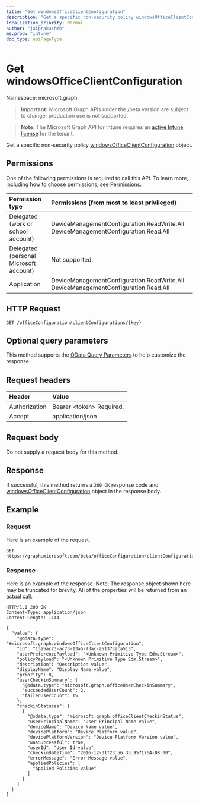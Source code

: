 ```yaml
---
title: "Get windowsOfficeClientConfiguration"
description: "Get a specific non-security policy windowsOfficeClientConfiguration object."
localization_priority: Normal
author: "jaiprakashmb"
ms.prod: "intune"
doc_type: apiPageType
---
```


# Get windowsOfficeClientConfiguration

Namespace: microsoft.graph

> **Important:** Microsoft Graph APIs under the /beta version are subject to change; production use is not supported.

> **Note:** The Microsoft Graph API for Intune requires an [active Intune license](https://go.microsoft.com/fwlink/?linkid=839381) for the tenant.

Get a specific non-security policy [windowsOfficeClientConfiguration](../resources/intune-cirrus-windowsofficeclientconfiguration.md) object.

## Permissions
One of the following permissions is required to call this API. To learn more, including how to choose permissions, see [Permissions](/graph/permissions-reference).

|Permission type|Permissions (from most to least privileged)|
|:---|:---|
|Delegated (work or school account)|DeviceManagementConfiguration.ReadWrite.All DeviceManagementConfiguration.Read.All|
|Delegated (personal Microsoft account)|Not supported.|
|Application|DeviceManagementConfiguration.ReadWrite.All DeviceManagementConfiguration.Read.All|

## HTTP Request
<!-- {
  "blockType": "ignored"
}
-->
``` http
GET /officeConfiguration/clientConfigurations/{key}
```

## Optional query parameters
This method supports the [OData Query Parameters](/graph/query-parameters) to help customize the response.

## Request headers
|Header|Value|
|:---|:---|
|Authorization|Bearer &lt;token&gt; Required.|
|Accept|application/json|

## Request body
Do not supply a request body for this method.

## Response
If successful, this method returns a `200 OK` response code and [windowsOfficeClientConfiguration](../resources/intune-cirrus-windowsofficeclientconfiguration.md) object in the response body.

## Example

### Request
Here is an example of the request.
``` http
GET https://graph.microsoft.com/beta/officeConfiguration/clientConfigurations/{key}
```

### Response
Here is an example of the response. Note: The response object shown here may be truncated for brevity. All of the properties will be returned from an actual call.
``` http
HTTP/1.1 200 OK
Content-Type: application/json
Content-Length: 1144

{
  "value": {
    "@odata.type": "#microsoft.graph.windowsOfficeClientConfiguration",
    "id": "13a5ac73-ac73-13a5-73ac-a51373aca513",
    "userPreferencePayload": "<Unknown Primitive Type Edm.Stream>",
    "policyPayload": "<Unknown Primitive Type Edm.Stream>",
    "description": "Description value",
    "displayName": "Display Name value",
    "priority": 8,
    "userCheckinSummary": {
      "@odata.type": "microsoft.graph.officeUserCheckinSummary",
      "succeededUserCount": 2,
      "failedUserCount": 15
    },
    "checkinStatuses": [
      {
        "@odata.type": "microsoft.graph.officeClientCheckinStatus",
        "userPrincipalName": "User Principal Name value",
        "deviceName": "Device Name value",
        "devicePlatform": "Device Platform value",
        "devicePlatformVersion": "Device Platform Version value",
        "wasSuccessful": true,
        "userId": "User Id value",
        "checkinDateTime": "2016-12-31T23:56:33.9571764-08:00",
        "errorMessage": "Error Message value",
        "appliedPolicies": [
          "Applied Policies value"
        ]
      }
    ]
  }
}
```
